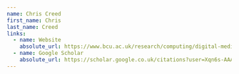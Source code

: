 ```yaml
---
name: Chris Creed
first_name: Chris
last_name: Creed
links:
  - name: Website
    absolute_url: https://www.bcu.ac.uk/research/computing/digital-media-technology/members-and-partners/research-staff/chris-creed
  - name: Google Scholar
    absolute_url: https://scholar.google.co.uk/citations?user=Xqn6s-AAAAAJ&hl=en
---
```

